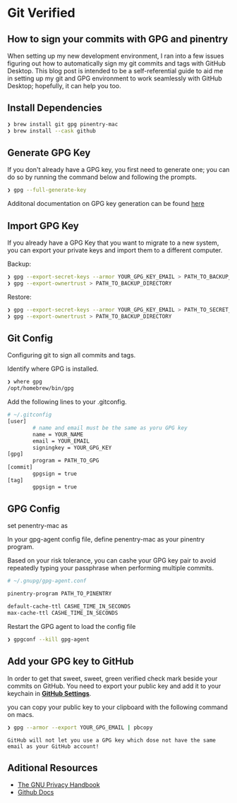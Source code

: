 # Git Verified

## How to sign your commits with GPG and pinentry

When setting up my new development environment, I ran into a few issues figuring out how to automatically sign my git commits and tags with GitHub Desktop. This blog post is intended to be a self-referential guide to aid me in setting up my git and GPG environment to work seamlessly with GitHub Desktop; hopefully, it can help you too.

## Install Dependencies

```` sh
❯ brew install git gpg pinentry-mac
❯ brew install --cask github
````

## Generate GPG Key

If you don't already have a GPG key, you first need to generate one; you can do so by running the command below and following the prompts. 

````sh
❯ gpg --full-generate-key
````

Additonal documentation on GPG key generation can be found [here](https://docs.github.com/en/authentication/managing-commit-signature-verification/generating-a-new-gpg-key)


## Import GPG Key

If you already have a GPG Key that you want to migrate to a new system, you can export your private keys and import them to a different computer.

Backup:

```sh
❯ gpg --export-secret-keys --armor YOUR_GPG_KEY_EMAIL > PATH_TO_BACKUP_DIRECTORY
❯ gpg --export-ownertrust > PATH_TO_BACKUP_DIRECTORY
```

Restore:

```sh
❯ gpg --export-secret-keys --armor YOUR_GPG_KEY_EMAIL > PATH_TO_SECRET_KEYS
❯ gpg --export-ownertrust > PATH_TO_BACKUP_DIRECTORY
```

## Git Config

Configuring git to sign all commits and tags.

Identify where GPG is installed.

````sh
❯ where gpg
/opt/homebrew/bin/gpg
````

Add the following lines to your .gitconfig.

````sh
# ~/.gitconfig
[user]
        # name and email must be the same as yoru GPG key
        name = YOUR_NAME
        email = YOUR_EMAIL
        signingkey = YOUR_GPG_KEY
[gpg]
        program = PATH_TO_GPG
[commit]
        gpgsign = true
[tag]
        gpgsign = true

````

## GPG Config

set penentry-mac as 

In your gpg-agent config file, define penentry-mac as your pinentry program.

Based on your risk tolerance, you can cashe your GPG key pair to avoid repeatedly typing your passphrase when performing multiple commits.

````sh
# ~/.gnupg/gpg-agent.conf

pinentry-program PATH_TO_PINENTRY

default-cache-ttl CASHE_TIME_IN_SECONDS
max-cache-ttl CASHE_TIME_IN_SECONDS
````

Restart the GPG agent to load the config file

````sh
❯ gpgconf --kill gpg-agent
````

## Add your GPG key to GitHub

In order to get that sweet, sweet, green verified check mark beside your commits on GitHub. You need to export your public key and add it to your keychain in <b>[GitHub Settings](https://github.com/settings/keys)</b>.

you can copy your public key to your clipboard with the following command on macs.

```sh
❯ gpg --armor --export YOUR_GPG_EMAIL | pbcopy
```

```{warning}
GitHub will not let you use a GPG key which dose not have the same email as your GitHub account!
```

## Aditional Resources

* [The GNU Privacy Handbook](https://www.gnupg.org/gph/en/manual.html)
* [Github Docs](https://docs.github.com/en/authentication/managing-commit-signature-verification/about-commit-signature-verification)